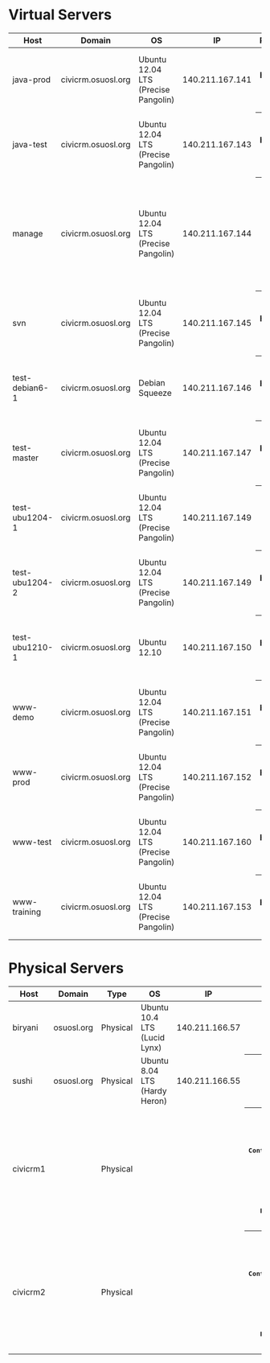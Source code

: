 Virtual Servers
===============

<table>
  <thead>
    <tr>
      <th>Host</th>
      <th>Domain</th>
      <th>OS</th>
      <th>IP</th>
      <th>Resources</th>
      <th>Comments</th>
    </tr>
  </thead>
  <tbody>
    <tr>
      <td>java-prod</td>
      <td>civicrm.osuosl.org</td>
      <td>Ubuntu 12.04 LTS (Precise Pangolin)</td>
      <td>140.211.167.141</td>
      <th>cores=2 ram=4gb hdd=29gb (updated: 2013-11-27)</th>
      <td>Confluence, JIRA, MySQL, Apache</td>
    </tr>
    <tr>
      <td>java-test</td>
      <td>civicrm.osuosl.org</td>
      <td>Ubuntu 12.04 LTS (Precise Pangolin)</td>
      <td>140.211.167.143</td>
      <th>cores=2 ram=2 hdd=27gb (updated: 2013-11-27)</th>
      <td>Confluence, JIRA, MySQL, Apache</td>
    </tr>
    <tr>
      <td>manage</td>
      <td>civicrm.osuosl.org</td>
      <td>Ubuntu 12.04 LTS (Precise Pangolin)</td>
      <td>140.211.167.144</td>
      <th>cores=2 ram=2gb hdd=9gb (updated: 2013-11-27)</th>
      <td>Puppet Master, slapd, phpldapadmin -- all firewalled to prevent remote access. For LDAP management instructions, login via SSH and run "sudo cat /root/ldap-notes.txt"</td>
    </tr>
    <tr>
      <td>svn</td>
      <td>civicrm.osuosl.org</td>
      <td>Ubuntu 12.04 LTS (Precise Pangolin)</td>
      <td>140.211.167.145</td>
      <th>cores=2 ram=2gb hdd=10gb (updated: 2013-11-27)</th>
      <td>(TODO) Apache, SVN</td>
    </tr>
    <tr>
      <td>test-debian6-1</td>
      <td>civicrm.osuosl.org</td>
      <td>Debian Squeeze</td>
      <td>140.211.167.146</td>
      <th>cores=2 ram=4gb hdd=12gb (updated: 2013-11-27)</th>
      <td>Jenkins (Slave), Apache, MySQL, Drupal, Drush</td>
    </tr>
    <tr>
      <td>test-master</td>
      <td>civicrm.osuosl.org</td>
      <td>Ubuntu 12.04 LTS (Precise Pangolin)</td>
      <td>140.211.167.147</td>
      <th>cores=2 ram=3gb hdd=15gb (updated: 2013-11-27)</th>
      <td>Jenkins (Master), Apache (for HTTPS), Tomcat (for AJP)</td>
    </tr>
    <tr>
      <td>test-ubu1204-1</td>
      <td>civicrm.osuosl.org</td>
      <td>Ubuntu 12.04 LTS (Precise Pangolin)</td>
      <td>140.211.167.149</td>
      <th>cores=2 ram=4 hdd=15 (updated: 2013-11-27)</th>
      <td>Jenkins (Slave), Apache, MySQL, Drupal/Drush, CiviCRM</td>
    </tr>
    <tr>
      <td>test-ubu1204-2</td>
      <td>civicrm.osuosl.org</td>
      <td>Ubuntu 12.04 LTS (Precise Pangolin)</td>
      <td>140.211.167.149</td>
      <th>cores=2 ram=4gb hdd=16gb (updated: 2013-11-27)</th>
      <td>Jenkins (Slave), Apache, MySQL, Drupal/Drush, CiviCRM</td>
    </tr>
    <tr>
      <td>test-ubu1210-1</td>
      <td>civicrm.osuosl.org</td>
      <td>Ubuntu 12.10</td>
      <td>140.211.167.150</td>
      <th>cores=2 ram=4gb hdd=12gb (updated: 2013-11-27)</th>
      <td>Jenkins (Slave), Apache, MySQL, Drupal/Drush, CiviCRM</td>
    </tr>
    <tr>
      <td>www-demo</td>
      <td>civicrm.osuosl.org</td>
      <td>Ubuntu 12.04 LTS (Precise Pangolin)</td>
      <td>140.211.167.151</td>
      <th>cores=2 ram=4gb hdd=16gb (updated: 2013-11-27)</th>
      <td>Apache, MySQL, Drupal, Joomla, WordPress, CiviCRM</td>
    </tr>
    <tr>
      <td>www-prod</td>
      <td>civicrm.osuosl.org</td>
      <td>Ubuntu 12.04 LTS (Precise Pangolin)</td>
      <td>140.211.167.152</td>
      <th>cores=2 ram=6gb hdd=29gb (updated: 2013-11-27)</th>
      <td>Nginx, MySQL, Drupal/Drush, SMF, alert.civicrm.org</td>
    </tr>
    <tr>
      <td>www-test</td>
      <td>civicrm.osuosl.org</td>
      <td>Ubuntu 12.04 LTS (Precise Pangolin)</td>
      <td>140.211.167.160</td>
      <th>cores=2 ram=3gb hdd=15gb (updated: 2013-11-27)</th>
      <td>Nginx, MySQL, Drupal/Drush</td>
    </tr>
    <tr>
      <td>www-training</td>
      <td>civicrm.osuosl.org</td>
      <td>Ubuntu 12.04 LTS (Precise Pangolin)</td>
      <td>140.211.167.153</td>
      <th>cores=2 ram=4gb hdd=16gb (updated: 2013-11-27)</th>
      <td>(TODO) Apache, Mysql, Drupal/Drush, alert.dev.civicrm.org</td>
    </tr>
  </tbody>
</table>

Physical Servers
================

<table>
  <thead>
    <tr>
      <th>Host</th>
      <th>Domain</th>
      <th>Type</h>
      <th>OS</th>
      <th>IP</th>
      <th>Resources</th>
      <th>Comments</th>
    </tr>
  </thead>
  <tbody>
    <tr>
      <td>biryani</td>
      <td>osuosl.org</td>
      <td>Physical</td>
      <td>Ubuntu 10.4 LTS (Lucid Lynx)</td>
      <td>140.211.166.57</td>
      <th>cores=2 ram=4gb hdd=200gb (updated: 2013-11-27)</th>
      <td>Smorgasbord</td>
    </tr>
    <tr>
      <td>sushi</td>
      <td>osuosl.org</td>
      <td>Physical</td>
      <td>Ubuntu 8.04 LTS (Hardy Heron)</td>
      <td>140.211.166.55</td>
      <th>cores=2 (Xeon 5148) ram=8gb hdd=270gb (updated: 2013-11-27)</th>
      <td>Smorgasbord</td>
    </tr>
    <tr>
      <td>civicrm1</td>
      <td></td>
      <td>Physical</td>
      <td></td>
      <td></td>
      <th>
<pre>
CPU: 2 x Intel Xeon E5-2407, 2.2GHz (4-Core, 10MB Cache, 80W) 32nm
RAM: 48GB (6 x 8GB DDR3-1600 ECC Registered 2R DIMMs) Operating at 1600 MT/s Max
NIC: Dual Intel 82574L Gigabit Ethernet Controllers - Integrated
Management: Integrated IPMI 2.0 & KVM over LAN
Controller: 8 Ports 3Gb/s SAS, 2 Ports 6Gb/s SATA, and 4 Ports 3Gb/s SATA via Intel C606 Chipset PCIe 3.0 x16: No Item Selected
NOTE: Hot-swap drives will be connected to onboard SATA controller unless otherwise specified 
Hot-Swap Drive - 1: 500GB Western Digital VelociRaptor (6Gb/s, 10K RPM, 64MB Cache) 3.5" SATA 
Hot-Swap Drive - 2: 500GB Western Digital VelociRaptor (6Gb/s, 10K RPM, 64MB Cache) 3.5" SATA 
Hot-Swap Drive - 3: 500GB Western Digital VelociRaptor (6Gb/s, 10K RPM, 64MB Cache) 3.5" SATA 
Hot-Swap Drive - 4: 180GB Intel 520 Series MLC (6Gb/s) 2.5" SATA SSD
Optical Drive: No Drive
Power Supply: Redundant 400W Power Supply with PMBus and I2C
Rail Kit: Quick-Release Rail Kit for Square Holes, Outer Slide Extendable Length 25.6 - 33.05 Inches OS: No Item Selected
Warranty: Std 3-Yr Warranty + 3-Yr Expanded Warranty, Next Business Day On Site - Spare Parts Req
</pre>
      </th>
      <td>Ganeti Node</td>
    </tr>
    <tr>
      <td>civicrm2</td>
      <td></td>
      <td>Physical</td>
      <td></td>
      <td></td>
      <th>
<pre>
CPU: 2 x Intel Xeon E5-2407, 2.2GHz (4-Core, 10MB Cache, 80W) 32nm
RAM: 48GB (6 x 8GB DDR3-1600 ECC Registered 2R DIMMs) Operating at 1600 MT/s Max
NIC: Dual Intel 82574L Gigabit Ethernet Controllers - Integrated
Management: Integrated IPMI 2.0 & KVM over LAN
Controller: 8 Ports 3Gb/s SAS, 2 Ports 6Gb/s SATA, and 4 Ports 3Gb/s SATA via Intel C606 Chipset PCIe 3.0 x16: No Item Selected
NOTE: Hot-swap drives will be connected to onboard SATA controller unless otherwise specified 
Hot-Swap Drive - 1: 500GB Western Digital VelociRaptor (6Gb/s, 10K RPM, 64MB Cache) 3.5" SATA 
Hot-Swap Drive - 2: 500GB Western Digital VelociRaptor (6Gb/s, 10K RPM, 64MB Cache) 3.5" SATA 
Hot-Swap Drive - 3: 500GB Western Digital VelociRaptor (6Gb/s, 10K RPM, 64MB Cache) 3.5" SATA 
Hot-Swap Drive - 4: 180GB Intel 520 Series MLC (6Gb/s) 2.5" SATA SSD
Optical Drive: No Drive
Power Supply: Redundant 400W Power Supply with PMBus and I2C
Rail Kit: Quick-Release Rail Kit for Square Holes, Outer Slide Extendable Length 25.6 - 33.05 Inches OS: No Item Selected
Warranty: Std 3-Yr Warranty + 3-Yr Expanded Warranty, Next Business Day On Site - Spare Parts Req
</pre>
      </th>
      <td>Ganeti Node</td>
    </tr>
  </tbody>
</table>
